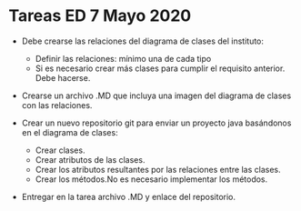 #  Tareas ED 7 Mayo 2020

* Debe crearse las relaciones del diagrama de clases del instituto:

    * Definir las relaciones: mínimo una de cada tipo
    * Si es necesario crear más clases para cumplir el requisito anterior. Debe hacerse.

* Crearse un archivo .MD que incluya una imagen del diagrama de clases con las relaciones.

* Crear un nuevo repositorio git para enviar un proyecto java basándonos en el diagrama de clases:

  * Crear clases.
  * Crear atributos de las clases.
  * Crear los atributos resultantes por las relaciones entre las clases.
  * Crear los métodos.No es necesario implementar los métodos.

* Entregar en la tarea  archivo .MD y enlace del repositorio.
